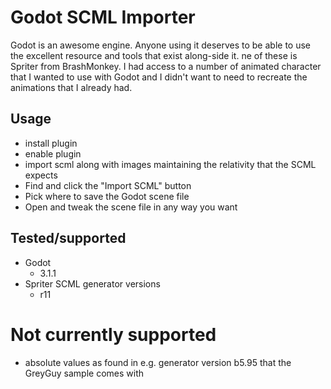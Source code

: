# Godot SCML Importer

Godot is an awesome engine. Anyone using it deserves to be able to use the excellent resource and tools that exist along-side it. 
ne of these is Spriter from BrashMonkey. I had access to a number of animated character that I wanted to use with Godot and
I didn't want to need to recreate the animations that I already had.

## Usage
 * install plugin
 * enable plugin
 * import scml along with images maintaining the relativity that the SCML expects
 * Find and click the "Import SCML" button
 * Pick where to save the Godot scene file
 * Open and tweak the scene file in any way you want

## Tested/supported
 * Godot
     * 3.1.1
 * Spriter SCML generator versions
     * r11
 
# Not currently supported
 * absolute values as found in e.g. generator version b5.95 that the GreyGuy sample comes with